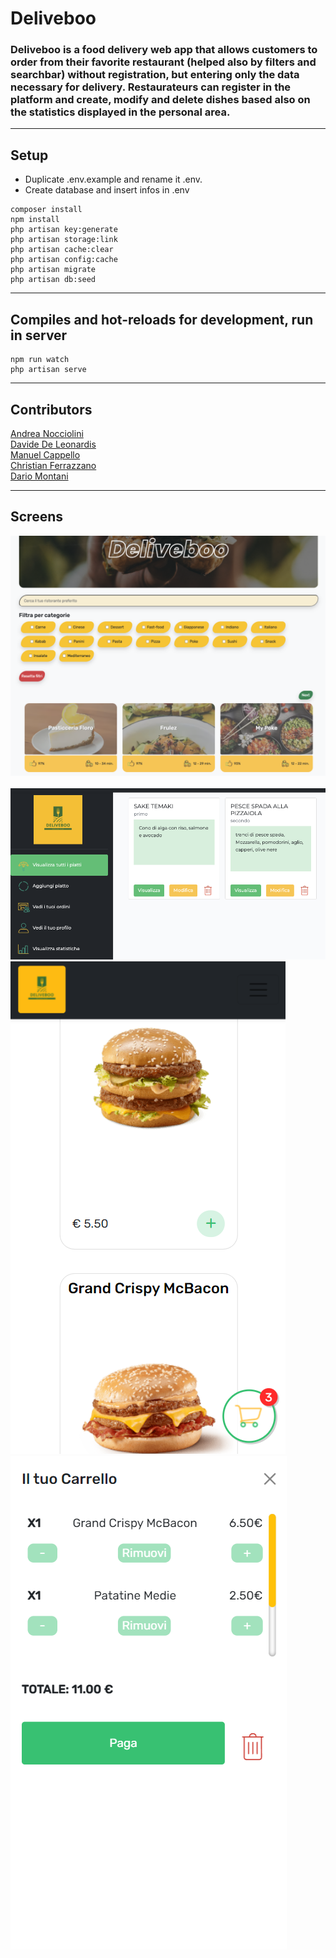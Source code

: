 # Deliveboo

### Deliveboo is a food delivery web app that allows customers to order from their favorite restaurant (helped also by filters and searchbar) without registration, but entering only the data necessary for delivery. Restaurateurs can register in the platform and create, modify and delete dishes based also on the statistics displayed in the personal area.

<hr>

## Setup

-   Duplicate .env.example and rename it .env. <br>
-   Create database and insert infos in .env

```
composer install
npm install
php artisan key:generate
php artisan storage:link
php artisan cache:clear
php artisan config:cache
php artisan migrate
php artisan db:seed
```

<hr>

## Compiles and hot-reloads for development, run in server

```
npm run watch
php artisan serve
```

<hr>

## Contributors

<a href="https://github.com/AndreaNocciolini">Andrea Nocciolini</a><br>
<a href="https://github.com/DavideDeLeonardis">Davide De Leonardis</a><br>
<a href="https://github.com/manu-devops98">Manuel Cappello</a><br>
<a href="https://github.com/ChriEffe">Christian Ferrazzano</a><br>
<a href="https://github.com/dariomontani">Dario Montani</a><br>

<hr>

## Screens

<img src="./resources/images/home.png">
<br><br>
<img src="./resources/images/admin.png">

<img src="./resources/images/responsive-cart.png">
<img src="./resources/images/responsive-open-cart.png">
